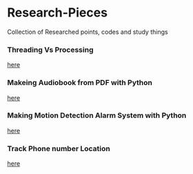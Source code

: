 # Research-Pieces
Collection of Researched points, codes and study things  

### Threading Vs Processing  
[here](https://github.com/thandarkhineaye/Research-Pieces/tree/main/thread%20vs%20process)  

### Makeing Audiobook from PDF with Python  
[here](https://github.com/thandarkhineaye/Research-Pieces/tree/main/audio_book_from_pdf)  

### Making Motion Detection Alarm System with Python 
[here](https://github.com/thandarkhineaye/Research-Pieces/tree/main/motion_detection_Alarm_System)  

### Track Phone number Location  
[here](https://github.com/thandarkhineaye/Research-Pieces/tree/main/track_phone_number_location)  
